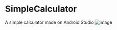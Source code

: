# SimpleCalculator
A simple calculator made on Android Studio
![image](https://user-images.githubusercontent.com/100116788/219944938-db5ced46-c40c-45e8-a247-b700e75835d5.png)

